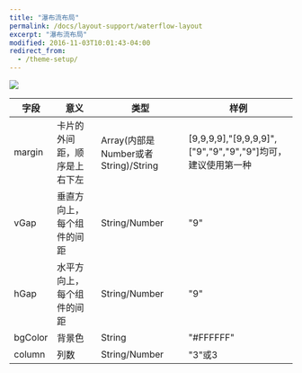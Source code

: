 ```yaml
---
title: "瀑布流布局"
permalink: /docs/layout-support/waterflow-layout
excerpt: "瀑布流布局"
modified: 2016-11-03T10:01:43-04:00
redirect_from:
  - /theme-setup/
---
```


![](https://gw.alicdn.com/tfs/TB1_e4hQXXXXXcSXVXXXXXXXXXX-444-510.png)


| 字段 | 意义 | 类型 | 样例 |
| --- | --- | --- | --- |
| margin | 卡片的外间距，顺序是上右下左 | Array(内部是Number或者String)/String | [9,9,9,9],"[9,9,9,9]",["9","9","9","9"]均可，建议使用第一种 |
| vGap | 垂直方向上，每个组件的间距 | String/Number | "9" |
| hGap | 水平方向上，每个组件的间距 | String/Number | "9" |
| bgColor | 背景色 | String | "#FFFFFF"|
| column | 列数| String/Number| "3"或3 |